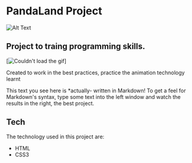# PandaLand Project

![Alt Text](https://media.giphy.com/media/vFKqnCdLPNOKc/giphy.gif)

## Project to traing programming skills.

[![Couldn't load the gif](https://github.com/stivenbautista1998/pandaland/tree/main/media/gif/pandaland.gif)]

Created to work in the best practices, practice the animation technology learnt

This text you see here is *actually- written in Markdown! To get a feel
for Markdown's syntax, type some text into the left window and
watch the results in the right, the best project.

## Tech

The technology used in this project are:

- HTML
- CSS3
